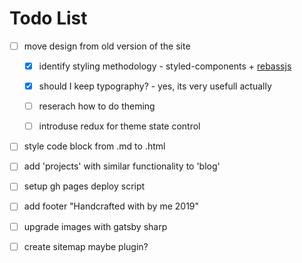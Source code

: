 # Todo List

- [ ] move design from old version of the site

  - [x] identify styling methodology - styled-components + [rebassjs](https://github.com/rebassjs/grid)

  - [x] should I keep typography? - yes, its very usefull actually

  - [ ] reserach how to do theming

  - [ ] introduse redux for theme state control

- [ ] style code block from .md to .html

- [ ] add 'projects' with similar functionality to 'blog'

- [ ] setup gh pages deploy script

- [ ] add footer "Handcrafted with by me 2019"

- [ ] upgrade images with gatsby sharp

- [ ] create sitemap maybe plugin?
